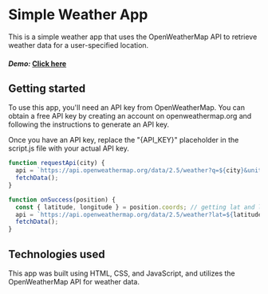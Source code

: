 # Simple Weather App

This is a simple weather app that uses the OpenWeatherMap API to retrieve weather data for a user-specified location.

#### _Demo:_ [Click here](https://mahdiraghah-weather-app.pages.dev)

## Getting started

To use this app, you'll need an API key from OpenWeatherMap. You can obtain a free API key by creating an account on openweathermap.org and following the instructions to generate an API key.

Once you have an API key, replace the "{API_KEY}" placeholder in the script.js file with your actual API key.


```javascript
function requestApi(city) {
  api = `https://api.openweathermap.org/data/2.5/weather?q=${city}&units=metric&appid={API_KEY}`;
  fetchData();
}

function onSuccess(position) {
  const { latitude, longitude } = position.coords; // getting lat and lon of the user device from coords obj
  api = `https://api.openweathermap.org/data/2.5/weather?lat=${latitude}&lon=${longitude}&units=metric&appid={API_KEY}`;
  fetchData();
}
```

## Technologies used

This app was built using HTML, CSS, and JavaScript, and utilizes the OpenWeatherMap API for weather data.
